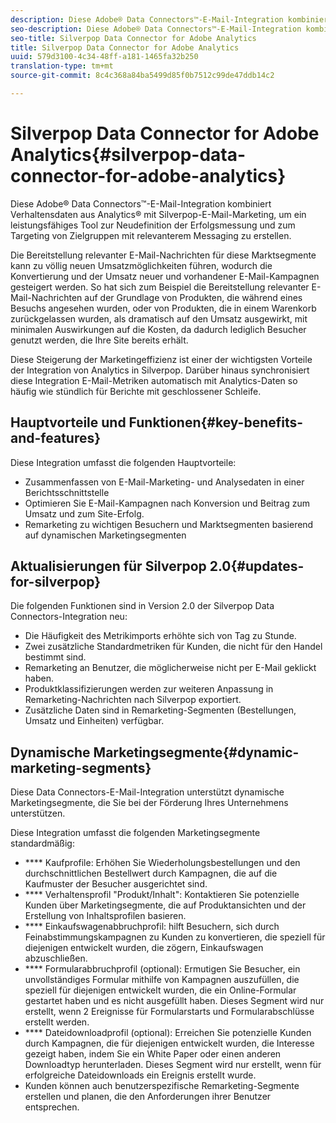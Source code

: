 ```yaml
---
description: Diese Adobe® Data Connectors™-E-Mail-Integration kombiniert Verhaltensdaten aus Analytics® mit Silverpop-E-Mail-Marketing, um ein leistungsfähiges Tool zur Neudefinition der Erfolgsmessung und zum Targeting von Zielgruppen mit relevanterem Messaging zu erstellen.
seo-description: Diese Adobe® Data Connectors™-E-Mail-Integration kombiniert Verhaltensdaten aus Analytics® mit Silverpop-E-Mail-Marketing, um ein leistungsfähiges Tool zur Neudefinition der Erfolgsmessung und zum Targeting von Zielgruppen mit relevanterem Messaging zu erstellen.
seo-title: Silverpop Data Connector for Adobe Analytics
title: Silverpop Data Connector for Adobe Analytics
uuid: 579d3100-4c34-48ff-a181-1465fa32b250
translation-type: tm+mt
source-git-commit: 8c4c368a84ba5499d85f0b7512c99de47ddb14c2

---
```



# Silverpop Data Connector for Adobe Analytics{#silverpop-data-connector-for-adobe-analytics}

Diese Adobe® Data Connectors™-E-Mail-Integration kombiniert Verhaltensdaten aus Analytics® mit Silverpop-E-Mail-Marketing, um ein leistungsfähiges Tool zur Neudefinition der Erfolgsmessung und zum Targeting von Zielgruppen mit relevanterem Messaging zu erstellen.

Die Bereitstellung relevanter E-Mail-Nachrichten für diese Marktsegmente kann zu völlig neuen Umsatzmöglichkeiten führen, wodurch die Konvertierung und der Umsatz neuer und vorhandener E-Mail-Kampagnen gesteigert werden. So hat sich zum Beispiel die Bereitstellung relevanter E-Mail-Nachrichten auf der Grundlage von Produkten, die während eines Besuchs angesehen wurden, oder von Produkten, die in einem Warenkorb zurückgelassen wurden, als dramatisch auf den Umsatz ausgewirkt, mit minimalen Auswirkungen auf die Kosten, da dadurch lediglich Besucher genutzt werden, die Ihre Site bereits erhält.

Diese Steigerung der Marketingeffizienz ist einer der wichtigsten Vorteile der Integration von Analytics in Silverpop. Darüber hinaus synchronisiert diese Integration E-Mail-Metriken automatisch mit Analytics-Daten so häufig wie stündlich für Berichte mit geschlossener Schleife.

## Hauptvorteile und Funktionen{#key-benefits-and-features}

Diese Integration umfasst die folgenden Hauptvorteile:

* Zusammenfassen von E-Mail-Marketing- und Analysedaten in einer Berichtsschnittstelle
* Optimieren Sie E-Mail-Kampagnen nach Konversion und Beitrag zum Umsatz und zum Site-Erfolg.
* Remarketing zu wichtigen Besuchern und Marktsegmenten basierend auf dynamischen Marketingsegmenten

## Aktualisierungen für Silverpop 2.0{#updates-for-silverpop}

Die folgenden Funktionen sind in Version 2.0 der Silverpop Data Connectors-Integration neu:

* Die Häufigkeit des Metrikimports erhöhte sich von Tag zu Stunde.
* Zwei zusätzliche Standardmetriken für Kunden, die nicht für den Handel bestimmt sind.
* Remarketing an Benutzer, die möglicherweise nicht per E-Mail geklickt haben.
* Produktklassifizierungen werden zur weiteren Anpassung in Remarketing-Nachrichten nach Silverpop exportiert.
* Zusätzliche Daten sind in Remarketing-Segmenten (Bestellungen, Umsatz und Einheiten) verfügbar.

## Dynamische Marketingsegmente{#dynamic-marketing-segments}

Diese Data Connectors-E-Mail-Integration unterstützt dynamische Marketingsegmente, die Sie bei der Förderung Ihres Unternehmens unterstützen.

Diese Integration umfasst die folgenden Marketingsegmente standardmäßig:

* **** Kaufprofile: Erhöhen Sie Wiederholungsbestellungen und den durchschnittlichen Bestellwert durch Kampagnen, die auf die Kaufmuster der Besucher ausgerichtet sind.
* **** Verhaltensprofil "Produkt/Inhalt": Kontaktieren Sie potenzielle Kunden über Marketingsegmente, die auf Produktansichten und der Erstellung von Inhaltsprofilen basieren.
* **** Einkaufswagenabbruchprofil: hilft Besuchern, sich durch Feinabstimmungskampagnen zu Kunden zu konvertieren, die speziell für diejenigen entwickelt wurden, die zögern, Einkaufswagen abzuschließen.
* **** Formularabbruchprofil (optional): Ermutigen Sie Besucher, ein unvollständiges Formular mithilfe von Kampagnen auszufüllen, die speziell für diejenigen entwickelt wurden, die ein Online-Formular gestartet haben und es nicht ausgefüllt haben. Dieses Segment wird nur erstellt, wenn 2 Ereignisse für Formularstarts und Formularabschlüsse erstellt werden.
* **** Dateidownloadprofil (optional): Erreichen Sie potenzielle Kunden durch Kampagnen, die für diejenigen entwickelt wurden, die Interesse gezeigt haben, indem Sie ein White Paper oder einen anderen Downloadtyp herunterladen. Dieses Segment wird nur erstellt, wenn für erfolgreiche Dateidownloads ein Ereignis erstellt wurde.
* Kunden können auch benutzerspezifische Remarketing-Segmente erstellen und planen, die den Anforderungen ihrer Benutzer entsprechen.
